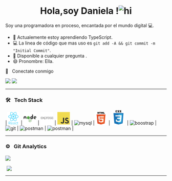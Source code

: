<h1 align="center"> Hola,soy Daniela !<img src="https://user-images.githubusercontent.com/1303154/88677602-1635ba80-d120-11ea-84d8-d263ba5fc3c0.gif" width="28px" alt="hi"></h1>

Soy una programadora en proceso, encantada por el mundo digital 💻.


- :seedling: Actualemente estoy aprendiendo TypeScript.
- :computer: La linea de código que mas uso es `git add -A && git commit -m "Initial Commit"`.
- :speech_balloon: Disponible a cualquier pregunta .
- 😄 Pronombre: Ella.

🤝 &nbsp; Conectate conmigo

[<img src="https://img.shields.io/badge/linkedin-%230077B5.svg?&style=for-the-badge&logo=linkedin&logoColor=white" />](https://www.linkedin.com/in/navodya-pasqual-11ba801b1/)
<img src="https://img.shields.io/badge/twitter-%231DA1F2.svg?&style=for-the-badge&logo=twitter&logoColor=white" />

<hr>

### 🛠 &nbsp; Tech Stack

|<img src="https://raw.githubusercontent.com/devicons/devicon/master/icons/react/react-original-wordmark.svg" width=40> | <img src="https://raw.githubusercontent.com/devicons/devicon/master/icons/nodejs/nodejs-original-wordmark.svg" width="40"> | <img src="https://github.com/devicons/devicon/blob/master/icons/express/express-original-wordmark.svg" width="40" theme="light"> | <img src="https://raw.githubusercontent.com/devicons/devicon/master/icons/javascript/javascript-original.svg" width="40"> | <img src="https://www.vectorlogo.zone/logos/mysql/mysql-ar21.svg" alt="mysql" width="40"> 
|<img src="https://raw.githubusercontent.com/devicons/devicon/master/icons/html5/html5-original-wordmark.svg" alt="html5" width="40"> | <img src="https://raw.githubusercontent.com/devicons/devicon/master/icons/css3/css3-original-wordmark.svg" alt="css3" width="45" height="45"/> | <img src="https://www.vectorlogo.zone/logos/getbootstrap/getbootstrap-icon.svg" alt="boostrap" width="40">  | <img src="https://www.vectorlogo.zone/logos/git-scm/git-scm-icon.svg" alt="git" width="40">  | <img src="https://www.vectorlogo.zone/logos/getpostman/getpostman-icon.svg" alt="postman" width="40"> | <img src="https://www.vectorlogo.zone/logos/visualstudio_code/visualstudio_code-icon.svg" alt="postman" width="40"> |

<hr>

### ⚙️ &nbsp; Git Analytics
 
<p><img align="center" src="https://github-readme-stats.vercel.app/api?username=danielaviradso&theme=dark&show_icons=true" /></p>
<p>&nbsp;<img align="center" src="https://github-readme-stats.vercel.app/api/top-langs/?username=danielaviradso&theme=light&layout=compact" width="410" /></p>

------
<p hidden
 >Credit: [NavodyaPasqual](https://github.com/NavodyaPasqual)
Last Edited on: 21/09/2021
</p>
